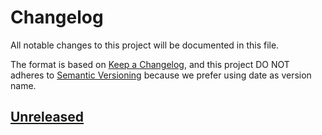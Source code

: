 # Changelog

All notable changes to this project will be documented in this file.

The format is based on [Keep a Changelog](https://keepachangelog.com/en/1.0.0/),
and this project DO NOT adheres to [Semantic Versioning](https://semver.org/spec/v2.0.0.html) because we prefer using date as version name.

## [Unreleased](https://github.com/jeremy379/demo-laravel-liwire/compare/refs/tags/2021-12-08T14.08.44...HEAD)
